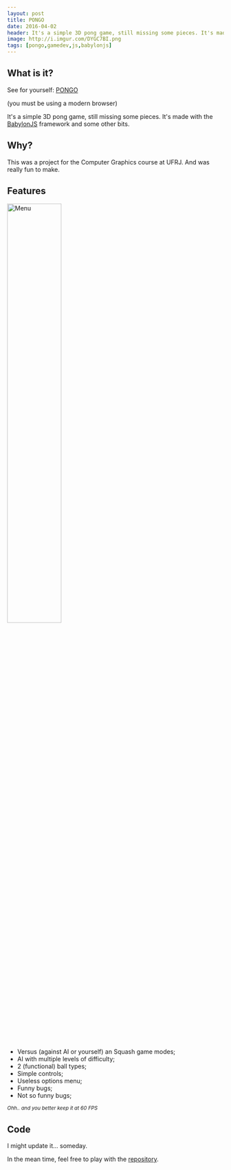 ```yaml
---
layout: post
title: PONGO
date: 2016-04-02
header: It's a simple 3D pong game, still missing some pieces. It's made with the [BabylonJS](http://www.babylonjs.com/) framework and some other bits.
image: http://i.imgur.com/DYGC7BI.png
tags: [pongo,gamedev,js,babylonjs]
---
```


## What is it?

See for yourself: [PONGO](http://pboueke.github.io/CG0X/#)

(you must be using a modern browser)

It's a simple 3D pong game, still missing some pieces. It's made with the [BabylonJS](http://www.babylonjs.com/) framework and some other bits.

## Why?

This was a project for the Computer Graphics course at UFRJ. And was really fun to make.

## Features

<img src="http://i.imgur.com/lBMIOsg.png" alt="Menu" width="50%">

* Versus (against AI or yourself) an Squash game modes;
* AI with multiple levels of difficulty;
* 2 (functional) ball types;
* Simple controls;
* Useless options menu;
* Funny bugs;
* Not so funny bugs;

<small>*Ohh.. and you better keep it at 60 FPS*</small>

## Code

I might update it... someday.

In the mean time, feel free to play with the [repository](https://github.com/pboueke/CG0X).
